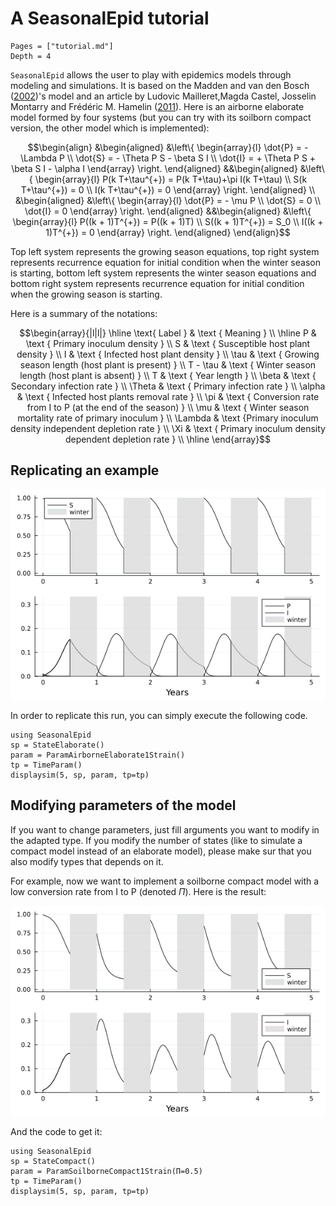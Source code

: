 # A SeasonalEpid tutorial

```@contents
Pages = ["tutorial.md"]
Depth = 4
```

`SeasonalEpid` allows the user to play with epidemics models through modeling and simulations. It is based on the Madden and
van den Bosch ([2002](https://doi.org/10.1641/0006-3568(2002)052[0065:APDATA]2.0.CO;2))'s model and an article by Ludovic Mailleret,Magda Castel, Josselin Montarry and Frédéric M. Hamelin ([2011](https://link.springer.com/article/10.1007/s12080-011-0126-0)). Here is an airborne elaborate model formed by four systems (but you can try with its soilborn compact version, the other model which is implemented):

$$\begin{align}
&\begin{aligned}
    &\left\{ \begin{array}{l}
        \dot{P} = - \Lambda P \\
        \dot{S} = - \Theta P S - \beta S I \\
        \dot{I} = + \Theta P S + \beta S I - \alpha I
    \end{array} \right.
\end{aligned}
&&\begin{aligned}
    &\left\{ \begin{array}{l}
        P(k T+\tau^{+}) = P(k T+\tau)+\pi I(k T+\tau) \\
        S(k T+\tau^{+}) = 0 \\
        I(k T+\tau^{+}) = 0
    \end{array} \right.
\end{aligned} \\
&\begin{aligned}
    &\left\{ \begin{array}{l}
        \dot{P} = - \mu P \\
        \dot{S} = 0 \\
        \dot{I} = 0
    \end{array} \right.
\end{aligned}
&&\begin{aligned}
    &\left\{ \begin{array}{l}
        P((k + 1)T^{+}) = P((k + 1)T) \\
        S((k + 1)T^{+}) = S_0 \\
        I((k + 1)T^{+}) = 0
    \end{array} \right.
\end{aligned}
\end{align}$$

Top left system represents the growing season equations, top right system represents recurrence equation for initial condition when the winter season is starting, bottom left system represents the winter season equations and bottom right system represents recurrence equation for initial condition when the growing season is starting.

Here is a summary of the notations:

$$\begin{array}{|l|l|}
\hline 
\text{ Label } & \text { Meaning } \\
\hline 
P & \text { Primary inoculum density } \\
S & \text { Susceptible host plant density } \\
I & \text { Infected host plant density } \\
\tau & \text { Growing season length (host plant is present) } \\
T - \tau & \text { Winter season length (host plant is absent) } \\
T & \text { Year length } \\
\beta & \text { Secondary infection rate } \\
\Theta & \text { Primary infection rate } \\
\alpha & \text { Infected host plants removal rate } \\
\pi & \text { Conversion rate from I to P (at the end of the season) } \\
\mu & \text { Winter season mortality rate of primary inoculum } \\
\Lambda & \text {Primary inoculum density independent depletion rate } \\
\Xi & \text { Primary inoculum density dependent depletion rate } \\
\hline
\end{array}$$

## Replicating an example

![image](img/elab1str.png)

In order to replicate this run, you can simply execute the following code.

```
using SeasonalEpid
sp = StateElaborate()
param = ParamAirborneElaborate1Strain()
tp = TimeParam()
displaysim(5, sp, param, tp=tp)
```

## Modifying parameters of the model

If you want to change parameters, just fill arguments you want to modify in the adapted type.
If you modify the number of states (like to simulate a compact model instead of an elaborate model), please make sur that you also modify types that depends on it.

For example, now we want to implement a soilborne compact model with a low conversion rate from I to P (denoted $\Pi$). Here is the result:

![image](img/comp1str.png)

And the code to get it:

```
using SeasonalEpid
sp = StateCompact()
param = ParamSoilborneCompact1Strain(Π=0.5)
tp = TimeParam()
displaysim(5, sp, param, tp=tp)
```